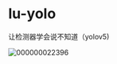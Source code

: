 # lu-yolo
让检测器学会说不知道（yolov5)

![000000022396](https://user-images.githubusercontent.com/84908793/160353223-21156bd7-523d-4087-b9ad-1a5795ce33b0.jpg)
